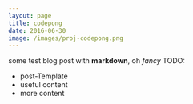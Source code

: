 ```yaml
---
layout: page
title: codepong
date: 2016-06-30
image: /images/proj-codepong.png
---
```


some test blog post with **markdown**, oh *fancy*
TODO:
* post-Template
* useful content
* more content
